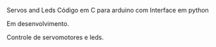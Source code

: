 Servos and Leds
Código em C para arduino com Interface em python

Em desenvolvimento.

Controle de servomotores e leds.

